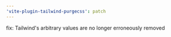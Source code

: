 ```yaml
---
'vite-plugin-tailwind-purgecss': patch
---
```


fix: Tailwind's arbitrary values are no longer erroneously removed

